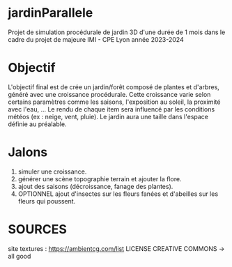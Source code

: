 # jardinParallele
Projet de simulation procédurale de jardin 3D d'une durée de 1 mois dans le cadre du projet de majeure IMI - CPE Lyon année 2023-2024
# Objectif
L'objectif final est de crée un jardin/forêt composé de plantes et d'arbres, généré avec une croissance procédurale.
Cette croissance varie selon certains paramètres comme les saisons, l'exposition au soleil, la proximité avec l'eau, ...
Le rendu de chaque item sera influencé par les conditions météos (ex : neige, vent, pluie).
Le jardin aura une taille dans l'espace définie au préalable.

# Jalons
1) simuler une croissance.
2) générer une scène topographie terrain et ajouter la flore.
3) ajout des saisons (décroissance, fanage des plantes).
4) OPTIONNEL ajout d'insectes sur les fleurs fanées et d'abeilles sur les fleurs qui poussent.



# SOURCES
site textures : https://ambientcg.com/list LICENSE CREATIVE COMMONS -> all good